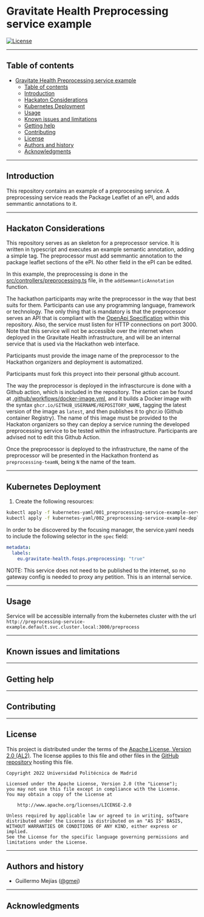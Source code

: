# Gravitate Health Preprocessing service example

[![License](https://img.shields.io/badge/License-Apache_2.0-blue.svg)](https://opensource.org/licenses/Apache-2.0)

---
## Table of contents

- [Gravitate Health Preprocessing service example](#gravitate-health-preprocessing-service-example)
  - [Table of contents](#table-of-contents)
  - [Introduction](#introduction)
  - [Hackaton Considerations](#hackaton-considerations)
  - [Kubernetes Deployment](#kubernetes-deployment)
  - [Usage](#usage)
  - [Known issues and limitations](#known-issues-and-limitations)
  - [Getting help](#getting-help)
  - [Contributing](#contributing)
  - [License](#license)
  - [Authors and history](#authors-and-history)
  - [Acknowledgments](#acknowledgments)

---
## Introduction

This repository contains an example of a preprocesing service. A preprocessing service reads the Package Leaflet of an ePI, and adds semmantic annotations to it.

---
## Hackaton Considerations
This repository serves as an skeleton for a preprocessor service. It is written in typescript and executes an example semantic annotation, adding a simple tag. The preprocessor must add semmantic annotation to the package leaflet sections of the ePI. No other field in the ePI can be edited.

In this example, the preprocessing is done in the [src/controllers/preprocessing.ts](./src/controllers/preprocessing.ts) file, in the `addSemmanticAnnotation` function.

The hackathon participants may write the preprocessor in the way that best suits for them. Participants can use any programming language, framework or technology. The only thing that is mandatory is that the preprocessor serves an API that is compliant with the [OpenApi Specification](./openapi.yaml) within this repository. Also, the service must listen for HTTP connections on port 3000. Note that this service will not be accessible over the internet when deployed in the Gravitate Health infrastructure, and will be an internal service that is used via the Hackathon web interface.

Participants must provide the image name of the preprocessor to the Hackathon organizers and deployment is automatized.

Participants must fork this proyect into their personal github account. 

The way the preprocessor is deployed in the infrascturcure is done with a Github action, which is included in the repository. The action can be found at [.github/workflows/docker-image.yml](./.github/workflows/docker-image.yml), and it builds a Docker image with the syntax `ghcr.io/GITHUB_USERNAME/REPOSITORY_NAME`, tagging the latest version of the image as `latest`, and then publishes it to ghcr.io (Github container Registry). The name of this image must be provided to the Hackaton organizers so they can deploy a service running the developed preprocessing service to be tested within the infrastructure. Participants are advised not to edit this Github Action.

Once the preprocessor is deployed to the infrastructure, the name of the preprocessor will be presented in the Hackathon frontend as `preprocessing-teamN`, being `N` the name of the team.

---
## Kubernetes Deployment

1. Create the following resources:
```bash
kubectl apply -f kubernetes-yaml/001_preprocessing-service-example-service.yaml
kubectl apply -f kubernetes-yaml/002_preprocessing-service-example-deployment.yaml
```

In order to be discovered by the focusing manager, the service.yaml needs to include the following selector in the `spec` field:

```yaml
metadata:
  labels:
    eu.gravitate-health.fosps.preprocessing: "true"
```

NOTE: This service does not need to be published to the internet, so no gateway config is needed to proxy any petition. This is an internal service.

---
## Usage

Service will be accessible internally from the kubernetes cluster with the url `http://preprocessing-service-example.default.svc.cluster.local:3000/preprocess`

---
## Known issues and limitations

---
## Getting help

---
## Contributing

---
## License

This project is distributed under the terms of the [Apache License, Version 2.0 (AL2)](http://www.apache.org/licenses/LICENSE-2.0).  The license applies to this file and other files in the [GitHub repository](https://github.com/Gravitate-Health/Focusing-module) hosting this file.

```
Copyright 2022 Universidad Politécnica de Madrid

Licensed under the Apache License, Version 2.0 (the "License");
you may not use this file except in compliance with the License.
You may obtain a copy of the License at

    http://www.apache.org/licenses/LICENSE-2.0

Unless required by applicable law or agreed to in writing, software
distributed under the License is distributed on an "AS IS" BASIS,
WITHOUT WARRANTIES OR CONDITIONS OF ANY KIND, either express or implied.
See the License for the specific language governing permissions and
limitations under the License.
```
---
## Authors and history

- Guillermo Mejías ([@gmej](https://github.com/gmej))


---
## Acknowledgments
